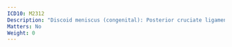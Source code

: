```yaml
---
ICD10: M2312
Description: "Discoid meniscus (congenital): Posterior cruciate ligament or Posterior horn of medial meniscus"
Matters: No
Weight: 0
---
```

